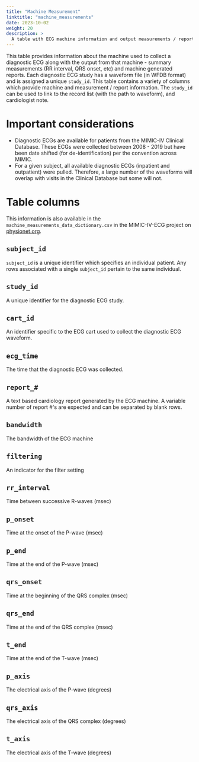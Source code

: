 ```yaml
---
title: "Machine Measurement"
linktitle: "machine_measurements"
date: 2023-10-02
weight: 20
description: >
  A table with ECG machine information and output measurements / reports.
---
```


This table provides information about the machine used to collect a diagnostic ECG along with the output from that machine - summary measurements (RR interval, QRS onset, etc) and machine generated reports.
Each diagnostic ECG study has a waveform file (in WFDB format) and is assigned a unique `study_id`.
This table contains a variety of columns which provide machine and measurement / report information. The `study_id` can be used to link to the record list (with the path to waveform), and cardiologist note.

# Important considerations

- Diagnostic ECGs are available for patients from the MIMIC-IV Clinical Database. These ECGs were collected between 2008 - 2019 but have been date shifted (for de-identification) per the convention across MIMIC.
- For a given subject, all available diagnostic ECGs (inpatient and outpatient) were pulled. Therefore, a large number of the waveforms will overlap with visits in the Clinical Database but some will not.

# Table columns
This information is also available in the `machine_measurements_data_dictionary.csv` in the MIMIC-IV-ECG project on [physionet.org](https://physionet.org/).

## `subject_id`

`subject_id` is a unique identifier which specifies an individual patient. Any rows associated with a single `subject_id` pertain to the same individual.

## `study_id`

A unique identifier for the diagnostic ECG study.  

## `cart_id`

An identifier specific to the ECG cart used to collect the diagnostic ECG waveform.

## `ecg_time`

The time that the diagnostic ECG was collected.

## `report_#`	

A text based cardiology report generated by the ECG machine. A variable number of report #'s are expected and can be separated by blank rows.

## `bandwidth`

The bandwidth of the ECG machine

## `filtering`	

An indicator for the filter setting

## `rr_interval`	

Time between successive R-waves (msec)

## `p_onset`	

Time at the onset of the P-wave (msec)

## `p_end`	

Time at the end of the P-wave (msec)

## `qrs_onset`	

Time at the beginning of the QRS complex (msec)

## `qrs_end`	

Time at the end of the QRS complex (msec)

## `t_end`	

Time at the end of the T-wave (msec)

## `p_axis`	

The electrical axis of the P-wave (degrees)

## `qrs_axis`	

The electrical axis of the QRS complex (degrees)

## `t_axis`	

The electrical axis of the T-wave (degrees)
